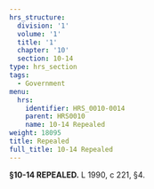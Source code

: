 ```yaml
---
hrs_structure:
  division: '1'
  volume: '1'
  title: '1'
  chapter: '10'
  section: 10-14
type: hrs_section
tags:
  - Government
menu:
  hrs:
    identifier: HRS_0010-0014
    parent: HRS0010
    name: 10-14 Repealed
weight: 18095
title: Repealed
full_title: 10-14 Repealed
---
```

**§10-14 REPEALED.** L 1990, c 221, §4.